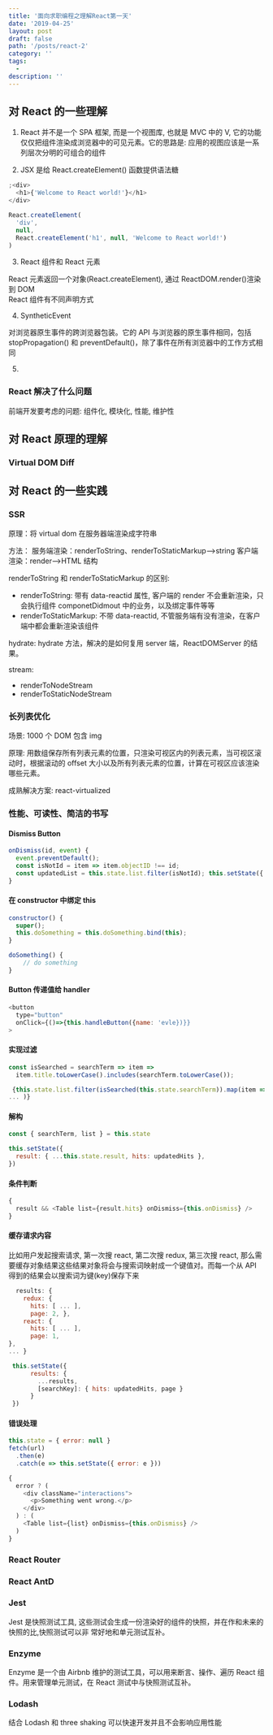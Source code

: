 ```yaml
---
title: '面向求职编程之理解React第一天'
date: '2019-04-25'
layout: post
draft: false
path: '/posts/react-2'
category: ''
tags:
  -
description: ''
---
```


## 对 React 的一些理解

1. React 并不是一个 SPA 框架, 而是一个视图库, 也就是 MVC 中的 V, 它的功能仅仅把组件渲染成浏览器中的可见元素。它的思路是: 应用的视图应该是一系列层次分明的可组合的组件

2. JSX 是给 React.createElement() 函数提供语法糖

```javascript
;<div>
  <h1>{'Welcome to React world!'}</h1>
</div>

React.createElement(
  'div',
  null,
  React.createElement('h1', null, 'Welcome to React world!')
)
```

3. React 组件和 React 元素

React 元素返回一个对象(React.createElement), 通过 ReactDOM.render()渲染到 DOM  
React 组件有不同声明方式

4. SyntheticEvent

对浏览器原生事件的跨浏览器包装。它的 API 与浏览器的原生事件相同，包括 stopPropagation() 和 preventDefault()，除了事件在所有浏览器中的工作方式相同

5.

### React 解决了什么问题

前端开发要考虑的问题: 组件化, 模块化, 性能, 维护性

## 对 React 原理的理解

### Virtual DOM Diff

## 对 React 的一些实践

### SSR

原理：将 virtual dom 在服务器端渲染成字符串

方法：
服务端渲染：renderToString、renderToStaticMarkup——>string
客户端渲染：render——>HTML 结构

renderToString 和 renderToStaticMarkup 的区别:

- renderToString: 带有 data-reactid 属性, 客户端的 render 不会重新渲染，只会执行组件 componetDidmout 中的业务，以及绑定事件等等
- renderToStaticMarkup: 不带 data-reactid, 不管服务端有没有渲染，在客户端中都会重新渲染该组件

hydrate:
hydrate 方法，解决的是如何复用 server 端，ReactDOMServer 的结果。

stream:

- renderToNodeStream
- renderToStaticNodeStream

### 长列表优化

场景: 1000 个 DOM 包含 img

原理: 用数组保存所有列表元素的位置，只渲染可视区内的列表元素，当可视区滚动时，根据滚动的 offset 大小以及所有列表元素的位置，计算在可视区应该渲染哪些元素。

成熟解决方案: react-virtualized

### 性能、可读性、简洁的书写

#### Dismiss Button

```javascript
onDismiss(id, event) {
  event.preventDefault();
  const isNotId = item => item.objectID !== id;
  const updatedList = this.state.list.filter(isNotId); this.setState({ list: updatedList });
}
```

#### 在 constructor 中绑定 this

```javascript
constructor() {
  super();
  this.doSomething = this.doSomething.bind(this);
}

doSomething() {
    // do something
}
```

#### Button 传递值给 handler

```javascript
<button
  type="button"
  onClick={()=>{this.handleButton({name: 'evle})}}
>
```

#### 实现过滤

```javascript
const isSearched = searchTerm => item =>
  item.title.toLowerCase().includes(searchTerm.toLowerCase());

 {this.state.list.filter(isSearched(this.state.searchTerm)).map(item =>
... )}
```

#### 解构

```javascript
const { searchTerm, list } = this.state

this.setState({
  result: { ...this.state.result, hits: updatedHits },
})
```

#### 条件判断

```javascript
{
  result && <Table list={result.hits} onDismiss={this.onDismiss} />
}
```

#### 缓存请求内容

比如用户发起搜索请求, 第一次搜 react, 第二次搜 redux, 第三次搜 react, 那么需要缓存对象结果这些结果对象将会与搜索词映射成一个键值对。而每一个从 API 得到的结果会以搜索词为键(key)保存下来

```javascript
  results: {
    redux: {
      hits: [ ... ],
      page: 2, },
    react: {
      hits: [ ... ],
      page: 1,
},
... }

 this.setState({
      results: {
        ...results,
        [searchKey]: { hits: updatedHits, page }
      }
 })
```

#### 错误处理

```javascript
this.state = { error: null }
fetch(url)
  .then(e)
  .catch(e => this.setState({ error: e }))

{
  error ? (
    <div className="interactions">
      <p>Something went wrong.</p>
    </div>
  ) : (
    <Table list={list} onDismiss={this.onDismiss} />
  )
}
```

### React Router

### React AntD

### Jest

Jest 是快照测试工具, 这些测试会生成一份渲染好的组件的快照，并在作和未来的快照的比,快照测试可以非 常好地和单元测试互补。

### Enzyme

Enzyme 是一个由 Airbnb 维护的测试工具，可以用来断言、操作、遍历 React 组件。用来管理单元测试，在 React 测试中与快照测试互补。

### Lodash

结合 Lodash 和 three shaking 可以快速开发并且不会影响应用性能
